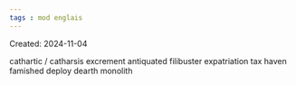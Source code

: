```yaml
---
tags : mod englais
---
```

Created: 2024-11-04

cathartic / catharsis
excrement 
antiquated
filibuster
expatriation
tax haven
famished
deploy
dearth
monolith